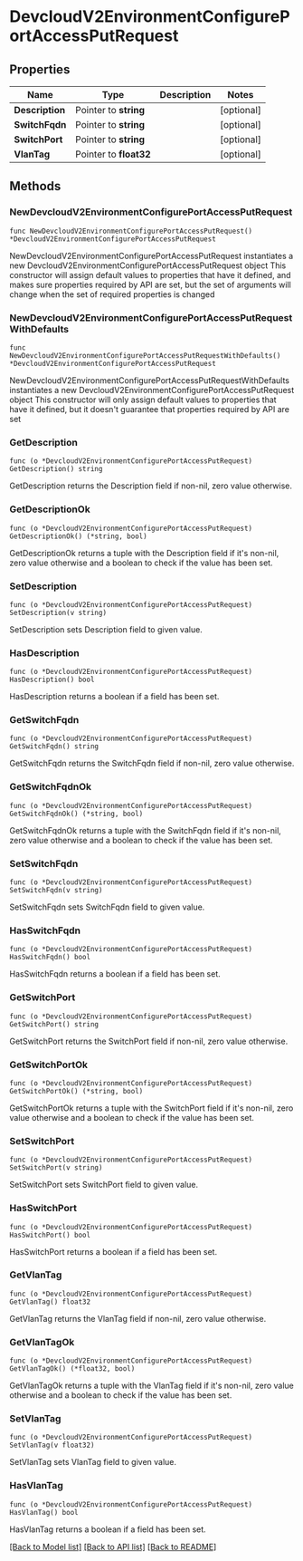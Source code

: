 # DevcloudV2EnvironmentConfigurePortAccessPutRequest

## Properties

Name | Type | Description | Notes
------------ | ------------- | ------------- | -------------
**Description** | Pointer to **string** |  | [optional] 
**SwitchFqdn** | Pointer to **string** |  | [optional] 
**SwitchPort** | Pointer to **string** |  | [optional] 
**VlanTag** | Pointer to **float32** |  | [optional] 

## Methods

### NewDevcloudV2EnvironmentConfigurePortAccessPutRequest

`func NewDevcloudV2EnvironmentConfigurePortAccessPutRequest() *DevcloudV2EnvironmentConfigurePortAccessPutRequest`

NewDevcloudV2EnvironmentConfigurePortAccessPutRequest instantiates a new DevcloudV2EnvironmentConfigurePortAccessPutRequest object
This constructor will assign default values to properties that have it defined,
and makes sure properties required by API are set, but the set of arguments
will change when the set of required properties is changed

### NewDevcloudV2EnvironmentConfigurePortAccessPutRequestWithDefaults

`func NewDevcloudV2EnvironmentConfigurePortAccessPutRequestWithDefaults() *DevcloudV2EnvironmentConfigurePortAccessPutRequest`

NewDevcloudV2EnvironmentConfigurePortAccessPutRequestWithDefaults instantiates a new DevcloudV2EnvironmentConfigurePortAccessPutRequest object
This constructor will only assign default values to properties that have it defined,
but it doesn't guarantee that properties required by API are set

### GetDescription

`func (o *DevcloudV2EnvironmentConfigurePortAccessPutRequest) GetDescription() string`

GetDescription returns the Description field if non-nil, zero value otherwise.

### GetDescriptionOk

`func (o *DevcloudV2EnvironmentConfigurePortAccessPutRequest) GetDescriptionOk() (*string, bool)`

GetDescriptionOk returns a tuple with the Description field if it's non-nil, zero value otherwise
and a boolean to check if the value has been set.

### SetDescription

`func (o *DevcloudV2EnvironmentConfigurePortAccessPutRequest) SetDescription(v string)`

SetDescription sets Description field to given value.

### HasDescription

`func (o *DevcloudV2EnvironmentConfigurePortAccessPutRequest) HasDescription() bool`

HasDescription returns a boolean if a field has been set.

### GetSwitchFqdn

`func (o *DevcloudV2EnvironmentConfigurePortAccessPutRequest) GetSwitchFqdn() string`

GetSwitchFqdn returns the SwitchFqdn field if non-nil, zero value otherwise.

### GetSwitchFqdnOk

`func (o *DevcloudV2EnvironmentConfigurePortAccessPutRequest) GetSwitchFqdnOk() (*string, bool)`

GetSwitchFqdnOk returns a tuple with the SwitchFqdn field if it's non-nil, zero value otherwise
and a boolean to check if the value has been set.

### SetSwitchFqdn

`func (o *DevcloudV2EnvironmentConfigurePortAccessPutRequest) SetSwitchFqdn(v string)`

SetSwitchFqdn sets SwitchFqdn field to given value.

### HasSwitchFqdn

`func (o *DevcloudV2EnvironmentConfigurePortAccessPutRequest) HasSwitchFqdn() bool`

HasSwitchFqdn returns a boolean if a field has been set.

### GetSwitchPort

`func (o *DevcloudV2EnvironmentConfigurePortAccessPutRequest) GetSwitchPort() string`

GetSwitchPort returns the SwitchPort field if non-nil, zero value otherwise.

### GetSwitchPortOk

`func (o *DevcloudV2EnvironmentConfigurePortAccessPutRequest) GetSwitchPortOk() (*string, bool)`

GetSwitchPortOk returns a tuple with the SwitchPort field if it's non-nil, zero value otherwise
and a boolean to check if the value has been set.

### SetSwitchPort

`func (o *DevcloudV2EnvironmentConfigurePortAccessPutRequest) SetSwitchPort(v string)`

SetSwitchPort sets SwitchPort field to given value.

### HasSwitchPort

`func (o *DevcloudV2EnvironmentConfigurePortAccessPutRequest) HasSwitchPort() bool`

HasSwitchPort returns a boolean if a field has been set.

### GetVlanTag

`func (o *DevcloudV2EnvironmentConfigurePortAccessPutRequest) GetVlanTag() float32`

GetVlanTag returns the VlanTag field if non-nil, zero value otherwise.

### GetVlanTagOk

`func (o *DevcloudV2EnvironmentConfigurePortAccessPutRequest) GetVlanTagOk() (*float32, bool)`

GetVlanTagOk returns a tuple with the VlanTag field if it's non-nil, zero value otherwise
and a boolean to check if the value has been set.

### SetVlanTag

`func (o *DevcloudV2EnvironmentConfigurePortAccessPutRequest) SetVlanTag(v float32)`

SetVlanTag sets VlanTag field to given value.

### HasVlanTag

`func (o *DevcloudV2EnvironmentConfigurePortAccessPutRequest) HasVlanTag() bool`

HasVlanTag returns a boolean if a field has been set.


[[Back to Model list]](../README.md#documentation-for-models) [[Back to API list]](../README.md#documentation-for-api-endpoints) [[Back to README]](../README.md)


